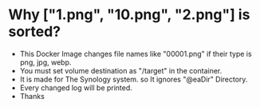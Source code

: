 # Why ["1.png", "10.png", "2.png"] is sorted?
- This Docker Image changes file names like "00001.png" if their type is png, jpg, webp.
- You must set volume destination as "/target" in the container.
- It is made for The Synology system. so It ignores "@eaDir" Directory.
- Every changed log will be printed.
- Thanks
